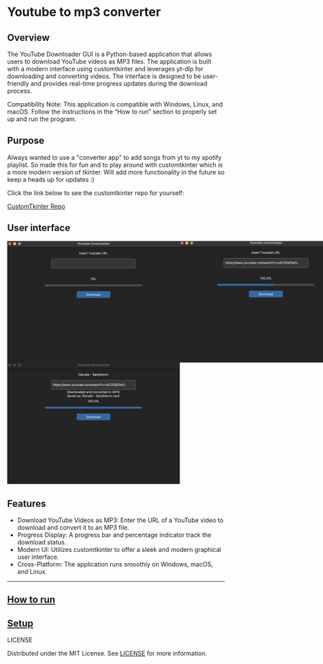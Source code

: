 # Youtube to mp3 converter

## Overview

The YouTube Downloader GUI is a Python-based application that allows users to download YouTube videos as MP3 files. The application is built with a modern interface using customtkinter and leverages yt-dlp for downloading and converting videos. The interface is designed to be user-friendly and provides real-time progress updates during the download process.

Compatibility Note: This application is compatible with Windows, Linux, and macOS. Follow the instructions in the “How to run” section to properly set up and run the program.

## Purpose

Always wanted to use a "converter app" to add songs from yt to my spotify playlist. So made this for fun and to play around with customtkinter which is a more modern version of tkinter.
Will add more functionality in the future so keep a heads up for updates :)

Click the link below to see the customtkinter repo for yourself:

[CustomTkinter Repo](https://github.com/TomSchimansky/CustomTkinter)


## User interface

<div style="display: flex; justify-content: space-between;">
    <img src="images/image1.jpg" alt="UI Screenshot 1" width="400"/>
    <img src="images/download.jpg" alt="Download Screenshot" width="400"/>
</div>

<img src="images/downloaded.jpg" alt="Downloaded Screenshot" width="400"/>


## Features

 - Download YouTube Videos as MP3: Enter the URL of a YouTube video to download and convert it to an MP3 file.
 - Progress Display: A progress bar and percentage indicator track the download status.
 - Modern UI: Utilizes customtkinter to offer a sleek and modern graphical user interface.
 - Cross-Platform: The application runs smoothly on Windows, macOS, and Linux.

---
## [How to run](/guides/run-app.md)

## [Setup](/guides/setup-guide.md)

LICENSE

Distributed under the MIT License. See [LICENSE](LICENSE) for more information.